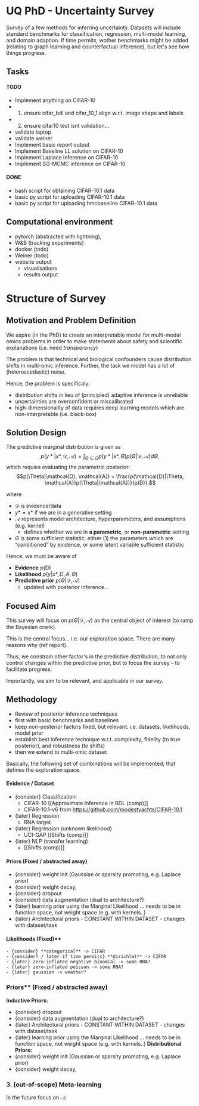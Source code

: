 # UQ PhD - Uncertainty Survey
Survey of a few methods for inferring uncertainty. Datasets will include standard benchmarks for classification, regression, multi-model learning, and domain adaption. If time permits, wother benchmarks might be added (relating to graph learning and counterfactual inference), but let's see how things progress.

## Tasks

#### TODO
- Implement anything on CIFAR-10 
- 1. ensure cifar_bdl and cifar_10_1 align w.r.t. image shape and labels
- 2. ensure cifar10 test isnt validation...
- validate laptop 
- validate weiner
- Implement basic report output
- Implement Baseline LL solution on CIFAR-10
- Implement Laplace inference on CIFAR-10 
- Implement SG-MCMC inference on CIFAR-10

#### DONE
- bash script for obtaining CIFAR-10.1 data
- basic py script for uploading CIFAR-10.1 data
- basic py script for uploading hmcbaseline CIFAR-10.1 data

## Computational environment
-   pytorch (abstracted with lightning), 
-   W&B (tracking experiments)
-   docker (todo)
-   Weiner (todo)
-   website output
	-   visualisations
	-   results output

# Structure of Survey


## Motivation and Problem Definition
We aspire (in the PhD) to create an interpretable model for multi-modal omics problems in order to make statements about safety and scientific explanations (i.e. need *transparency*) 

The problem is that technical and biological confounders cause distribution shifts in multi-omic inference. Further, the task we model has a lot of (heteroscedastic) noise.

Hence, the problem is specificaly:
- distribution shifts in lieu of (principled) adaptive inference is unreliable
- uncertainties are overconfident or miscalibrated
- high-dimensionality of data requires deep learning models which are non-interpretable (i.e. black-box)

## Solution Design

The predictive marginal distribution is given as
$$p(y*|x*, \mathcal{D}, \mathcal{A}) = \int_{\Theta \in \Omega}{p(y*|x*,\Theta)p(\Theta|\mathcal{D}, \mathcal{A})} d\Theta,$$
which requies evaluating the parametric posterior:
$$p(\Theta|\mathcal{D}, \mathcal{A}) = \frac{p(\mathcal{D}|\Theta, \mathcal{A})p(\Theta|\mathcal{A})}{p(D)}.$$

where 

- $\mathcal{D}$ is evidence/data
- $y* = x*$ if we are in a generative setting
- $\mathcal{A}$ represents model architecture, hyperparameters, and assumptions (e.g. kernel)
    - defines whether we are in **a parametric**, or **non-parametric** setting
- $\Theta$ is some sufficient statistic: either (1) the parameters which are “conditioned” by evidence, or some latent  variable sufficient statistic

Hence, we must be aware of

- **Evidence** p(D)
- **Likelihood** $p(y|x*, D, A, \Theta)$
- **Predictive prior** $p(\Theta|\mathcal{D}, \mathcal{A})$
    - updated with posterior inference… 

## Focused Aim
This survey will focus on $p(\Theta|\mathcal{D}, \mathcal{A})$ as the central object of interest (to ramp the Bayesian crank). 

This is the central focus… i.e. our exploration space. There are many reasons why (ref report).

Thus, we constrain other factor's in the predictive distribution, to not only control changes within the predictive prior, but to focus the survey - to facilitate progress.

Importantly, we aim to be relevant, and applicable in our survey.

## Methodology 
- Review of postierior inference techniques
- first with basic benchmarks and baselines
- keep non-posterior factors fixed, but relevant: i.e. datasets, likelihoods, model prior
- establish best inference technique w.r.t. complexity, fidelity (to true posterior), and robustness (to shifts) 
- then we extend to multi-omic dataset 

Basically, the following set of combinations will be implemented; that defines the exploration space.

#### Evidence / Dataset
-   {consider} Classification:
	-   CIFAR-10 [[Approximate Inference in BDL (comp)]]
	-   CIFAR-10.1-v6 from https://github.com/modestyachts/CIFAR-10.1
-   {later} Regression
	-   RNA target
-   {later} Regression (unknown likelihood)
	-   UCI-GAP [[Shifts (comp)]]
-   {later} NLP (transfer learning)
	-   [[Shifts (comp)]]

#### Priors (Fixed / abstracted away)

- {consider} weight init (Gaussian or sparsity promoting, e.g. Laplace prior)
- {consider} weight decay,
- {consider} dropout
- {consider} data augmentation (dual to architecture?)
- {later} learning prior using the Marginal Likelihood … needs to be in function space, not weight space (e.g. with kernels..)
- {later} Architectural priors - CONSTANT WITHIN DATASET - changes with dataset/task

#### Likelihoods (Fixed)**

    - {consider} **categorical** -> CIFAR
	- {consider? / later if time permits} **dirichlet** -> CIFAR
    - {later} zero-inflated negative binomial -> some RNA?
    - {later} zero-inflated poisson -> some RNA?
    - {later} gaussian -> weather?



### Priors** (Fixed / abstracted away)
**Inductive Priors:**
- {consider} dropout
- {consider} data augmentation (dual to architecture?)
- {later} Architectural priors - CONSTANT WITHIN DATASET - changes with dataset/task
- {later} learning prior using the Marginal Likelihood … needs to be in function space, not weight space (e.g. with kernels..)
**Distributional Priors:**
- {consider} weight init (Gaussian or sparsity promoting, e.g. Laplace prior)
- {consider} weight decay, 

### 3. (out-of-scope) Meta-learning
In the future focus on $\mathcal{A}$.

